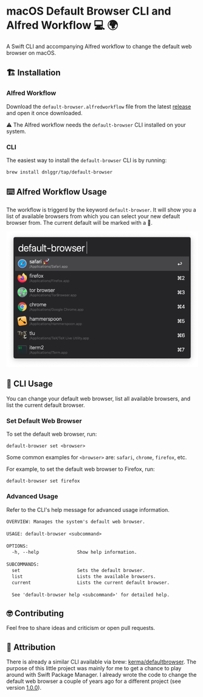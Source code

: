 # macOS Default Browser CLI and Alfred Workflow 💻 🌍 

A Swift CLI and accompanying Alfred workflow to change the default web browser on macOS.

## 🏗 Installation

### Alfred Workflow

Download the `default-browser.alfredworkflow` file from the latest [release](https://github.com/dnlggr/DefaultBrowser/releases) and open it once downloaded.

⚠️ The Alfred workflow needs the `default-browser` CLI installed on your system.

### CLI

The easiest way to install the `default-browser` CLI is by running:

``` bash
brew install dnlggr/tap/default-browser
```

## ⌨️ Alfred Workflow Usage

The workflow is triggerd by the keyword `default-browser`.
It will show you a list of available browsers from which you can select your new default browser from.
The current default will be marked with a 🚀.

![screenshot](Alfred/screenshot.png)

## 🚀 CLI Usage

You can change your default web browser, list all available browsers, and list the current default browser.

### Set Default Web Browser

To set the default web browser, run:

```
default-browser set <browser>
```

Some common examples for `<browser>` are: `safari`, `chrome`, `firefox`, etc.

For example, to set the default web browser to Firefox, run:

```
default-browser set firefox
```

### Advanced Usage

Refer to the CLI's help message for advanced usage information.

```
OVERVIEW: Manages the system's default web browser.

USAGE: default-browser <subcommand>

OPTIONS:
  -h, --help              Show help information.

SUBCOMMANDS:
  set                     Sets the default browser.
  list                    Lists the available browsers.
  current                 Lists the current default browser.

  See 'default-browser help <subcommand>' for detailed help.
```

## 🤓 Contributing

Feel free to share ideas and criticism or open pull requests.

## 👏 Attribution

There is already a similar CLI available via brew: [kerma/defaultbrowser](https://github.com/kerma/defaultbrowser).
The purpose of this little project was mainly for me to get a chance to play around with Swift Package Manager.
I already wrote the code to change the default web browser a couple of years ago for a different project (see version [1.0.0](https://github.com/dnlggr/DefaultBrowser/releases/tag/1.0.0)).
